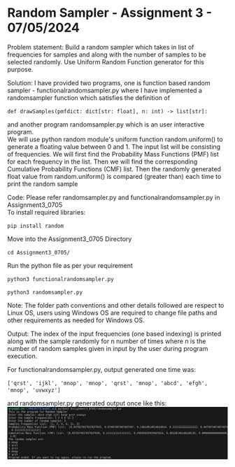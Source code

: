 # Random Sampler - Assignment 3 - 07/05/2024
Problem statement: Build a random sampler which takes in list of frequencies for samples and along with the number of samples to be selected randomly. Use Uniform Random Function generator for this purpose. <br>

Solution: I have provided two programs, one is function based random sampler - functionalrandomsampler.py where I have implemented a randomsampler function which satisfies the definition of 
```
def drawSamples(pmfdict: dict[str: float], n: int) -> list[str]:
```
and another program randomsampler.py which is an user interactive program. <br>
We will use python random module's uniform function random.uniform() to generate a floating value between 0 and 1. The input list will be consisting of frequencies. We will first find the Probability Mass Functions (PMF) list for each frequency in the list. Then we will find the corresponding Cumulative Probability Functions (CMF) list. Then the randomly generated float value from random.uniform() is compared (greater than) each time to print the random sample <br>

Code: Please refer randomsampler.py and functionalrandomsampler.py in Assignment3_0705<br>
To install required libraries:
```
pip install random
```
Move into the Assignment3_0705 Directory
```
cd Assignment3_0705/
```
Run the python file as per your requirement
```
python3 functionalrandomsampler.py
```
```
python3 randomsampler.py
```
Note: The folder path conventions and other details followed are respect to Linux OS, users using Windows OS are required to change file paths and other requirements as needed for Windows OS. <br>

Output: The index of the input frequencies (one based indexing) is printed along with the sample randomly for n number of times where n is the number of random samples given in input by the user during program execution.<br>

For functionalrandomsampler.py, output generated one time was: 
```
['qrst', 'ijkl', 'mnop', 'mnop', 'qrst', 'mnop', 'abcd', 'efgh', 'mnop', 'uvwxyz']
```
and randomsampler.py generated output once like this:
![assignment3](<../Pictures/assignment3.png>)<br>
